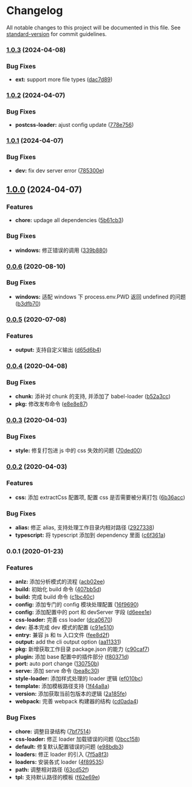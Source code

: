 # Changelog

All notable changes to this project will be documented in this file. See [standard-version](https://github.com/conventional-changelog/standard-version) for commit guidelines.

### [1.0.3](https://github.com/mimoning/TaiChi-generator/compare/v1.0.2...v1.0.3) (2024-04-08)


### Bug Fixes

* **ext:** support more file types ([dac7d89](https://github.com/mimoning/TaiChi-generator/commit/dac7d893b9d19bbd43fb334c034729be9acb9866))

### [1.0.2](https://github.com/mimoning/TaiChi-generator/compare/v1.0.1...v1.0.2) (2024-04-07)


### Bug Fixes

* **postcss-loader:** ajust config update ([778e756](https://github.com/mimoning/TaiChi-generator/commit/778e75679e93cb71f9326c26378835a447fdc8bc))

### [1.0.1](https://github.com/mimoning/TaiChi-generator/compare/v1.0.0...v1.0.1) (2024-04-07)


### Bug Fixes

* **dev:** fix dev server error ([785300e](https://github.com/mimoning/TaiChi-generator/commit/785300e67f6126b2d86af31a59eb58999419b18a))

## [1.0.0](https://github.com/mimoning/TaiChi-generator/compare/v0.0.6...v1.0.0) (2024-04-07)


### Features

* **chore:** updage all dependencies ([5b61cb3](https://github.com/mimoning/TaiChi-generator/commit/5b61cb33eb2b9b9658c48c29dfe889a8f88bbe59))


### Bug Fixes

* **windows:** 修正错误的调用 ([339b880](https://github.com/mimoning/TaiChi-generator/commit/339b880a10b974f0dd62d5d896251acc50a59bab))

### [0.0.6](https://github.com/mimoning/TaiChi-generator/compare/v0.0.5...v0.0.6) (2020-08-10)


### Bug Fixes

* **windows:** 适配 windows 下 process.env.PWD 返回 undefined 的问题 ([b3dfb70](https://github.com/mimoning/TaiChi-generator/commit/b3dfb70367808c1b96ba199156e70a403d76643f))

### [0.0.5](https://github.com/mimoning/TaiChi-generator/compare/v0.0.4...v0.0.5) (2020-07-08)


### Features

* **output:** 支持自定义输出 ([d65d6b4](https://github.com/mimoning/TaiChi-generator/commit/d65d6b4b369c2add34da2dc8467c91172c8598cf))

### [0.0.4](https://github.com/mimoning/TaiChi-generator/compare/v0.0.3...v0.0.4) (2020-04-08)


### Bug Fixes

* **chunk:** 添补对 chunk 的支持, 并添加了 babel-loader ([b52a3cc](https://github.com/mimoning/TaiChi-generator/commit/b52a3cc9bfc14827ca2d0a9ca4f2ae38c4851a24))
* **pkg:** 修改发布命令 ([e8e8e87](https://github.com/mimoning/TaiChi-generator/commit/e8e8e871dbce54d0713f7d03526ee1a08c9fd452))

### [0.0.3](https://github.com/mimoning/TaiChi-generator/compare/v0.0.2...v0.0.3) (2020-04-03)


### Bug Fixes

* **style:** 修复打包进 js 中的 css 失效的问题 ([70ded00](https://github.com/mimoning/TaiChi-generator/commit/70ded008b6433da850b2c3d38bc1d48879323d09))

### [0.0.2](https://github.com/mimoning/TaiChi-generator/compare/v0.0.1...v0.0.2) (2020-04-03)


### Features

* **css:** 添加 extractCss 配置项, 配置 css 是否需要被分离打包 ([6b36acc](https://github.com/mimoning/TaiChi-generator/commit/6b36acc4d4195c4c41ac330903d55b24bb57facf))


### Bug Fixes

* **alias:** 修正 alias, 支持处理工作目录内相对路径 ([2927338](https://github.com/mimoning/TaiChi-generator/commit/29273380b8024f278b101ddbaa656cab64f19ebe))
* **typescript:** 将 typescript 添加到 dependency 里面 ([c6f361a](https://github.com/mimoning/TaiChi-generator/commit/c6f361a211880a6ec3c3cd62dbe23f0b2f626e3f))

### 0.0.1 (2020-01-23)


### Features

* **anlz:** 添加分析模式的流程 ([acb02ee](https://github.com/mimoning/TaiChi-generator/commit/acb02ee98d5cb891c08ff782d7208f18b4d72ea4))
* **build:** 初始化 build 命令 ([407bb5d](https://github.com/mimoning/TaiChi-generator/commit/407bb5d6cacd5780ba17d96028c47ab7d5bf91f4))
* **build:** 完成 build 命令 ([c1bc40c](https://github.com/mimoning/TaiChi-generator/commit/c1bc40cd89c2caaa063c2427185a39ed04b33101))
* **config:** 添加专门的 config 模块处理配置 ([16f9690](https://github.com/mimoning/TaiChi-generator/commit/16f9690d1dabb023eb19906a7329b8a4f0f3bee0))
* **config:** 添加配置中的 port 和 devServer 字段 ([d6eee1e](https://github.com/mimoning/TaiChi-generator/commit/d6eee1ec0a91135e97bf807490bbe837012cfbe3))
* **css-loader:** 完善 css loader ([dca0670](https://github.com/mimoning/TaiChi-generator/commit/dca067057a66942cd07e5eac0b7a019d32882dab))
* **dev:** 基本完成 dev 模式的配置 ([c91e510](https://github.com/mimoning/TaiChi-generator/commit/c91e51094a06390e1605c8041763ae0b7c6bec2f))
* **entry:** 兼容 js 和 ts 入口文件 ([fee8d2f](https://github.com/mimoning/TaiChi-generator/commit/fee8d2fe986f66ff51f3295243e61eccb51f695f))
* **output:** add the cli output option ([aa11331](https://github.com/mimoning/TaiChi-generator/commit/aa113317d70b1a9d89ffe3c735c4588a14023c76))
* **pkg:** 新增获取工作目录 package.json 的能力 ([c90caf7](https://github.com/mimoning/TaiChi-generator/commit/c90caf731c9bcd0db406b216193fc54fcef91865))
* **plugin:** 添加 base 配置中的插件部分 ([f80371d](https://github.com/mimoning/TaiChi-generator/commit/f80371d6217305b24f29448bf45287388349d73d))
* **port:** auto port change ([130750b](https://github.com/mimoning/TaiChi-generator/commit/130750b0925ceb14c3103d62c83195e453304460))
* **serve:** 添加 serve 命令 ([bea8c30](https://github.com/mimoning/TaiChi-generator/commit/bea8c306fde636341cab5d4066d219c579c71aa6))
* **style-loader:** 添加样式处理的 loader 逻辑 ([ef010bc](https://github.com/mimoning/TaiChi-generator/commit/ef010bc259cdf6c2967ef2a3ba1442123a19e38c))
* **template:** 添加模板路径支持 ([1f44a8a](https://github.com/mimoning/TaiChi-generator/commit/1f44a8aa0ffe43e3b9c4d7803a477607bb77596a))
* **version:** 添加获取当前包版本的逻辑 ([2a185fe](https://github.com/mimoning/TaiChi-generator/commit/2a185fe1cfeb159aa0563f1b6e06d13545a821ee))
* **webpack:** 完善 webpack 构建器的结构 ([cd0ada4](https://github.com/mimoning/TaiChi-generator/commit/cd0ada41d9b7250abb97dece65a2d44549aaa28b))


### Bug Fixes

* **chore:** 调整目录结构 ([7bf7514](https://github.com/mimoning/TaiChi-generator/commit/7bf751429f8d6b67020a1eddf61095ae5d692dfa))
* **css-loader:** 修正 loader 加载错误的问题 ([0bcc158](https://github.com/mimoning/TaiChi-generator/commit/0bcc15883d98f17bec993318bbc942e4559441e7))
* **default:** 修复默认配置错误的问题 ([e98bdb3](https://github.com/mimoning/TaiChi-generator/commit/e98bdb3fecff76869b11e47d147186cc0cc72f74))
* **loaders:** 修正 loader 的引入 ([7f5a8f3](https://github.com/mimoning/TaiChi-generator/commit/7f5a8f370af606afa1367624696c65ca032ba4b5))
* **loaders:** 安装各式 loader ([4f89535](https://github.com/mimoning/TaiChi-generator/commit/4f895354ad1afa98a41e73e633be724f3d5faa7c))
* **path:** 调整相对路径 ([63cd52f](https://github.com/mimoning/TaiChi-generator/commit/63cd52f3979a15847c917a5934a245171903ac40))
* **tpl:** 支持默认路径的模板 ([f62e69e](https://github.com/mimoning/TaiChi-generator/commit/f62e69e5e26365d017bc25cccf0317bf2ed8db1d))
